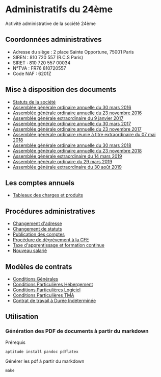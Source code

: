 # Administratifs du 24ème

Activité administrative de la société 24ème

## Coordonnées administratives

 - Adresse du siège : 2 place Sainte Opportune, 75001 Paris
 - SIREN : 810 720 557 (R.C.S Paris)
 - SIRET : 810 720 557 00034
 - N°TVA : FR76 810720557
 - Code NAF : 6201Z

## Mise à disposition des documents

- [Statuts de la société](https://github.com/24eme/administratif/blob/master/statuts_24eme.md)
- [Assemblée générale ordinaire annuelle du 30 mars 2016](https://github.com/24eme/administratif/blob/master/20160330_assemblee_generale_ordinaire.md)
- [Assemblée générale ordinaire annuelle du 23 novembre 2016](https://github.com/24eme/administratif/blob/master/20161123_assemblee_generale_ordinaire.md)
- [Assemblée générale extraordinaire du 9 janvier 2017](https://github.com/24eme/administratif/blob/master/20170109_assemblee_generale_extraordinaire.md)
- [Assemblée générale ordinaire annuelle du 30 mars 2017](https://github.com/24eme/administratif/blob/master/20170330_assemblee_generale_ordinaire.md)
- [Assemblée générale ordinaire annuelle du 23 novembre 2017](https://github.com/24eme/administratif/blob/master/20171123_assemblee_generale_ordinaire.md)
- [Assemblée générale ordinaire réunie à titre extraordinaire du 07 mai 2018](https://github.com/24eme/administratif/blob/master/20180507_assemblee_generale_ordinaire_extraordinaire.md)
- [Assemblée générale ordinaire annuelle du 30 mars 2018](https://github.com/24eme/administratif/blob/master/20180330_assemblee_generale_ordinaire.md)
- [Assemblée générale ordinaire annuelle du 23 novembre 2018](https://github.com/24eme/administratif/blob/master/20181123_assemblee_generale_ordinaire.md)
- [Assemblée générale extraordinaire du 14 mars 2019](https://github.com/24eme/administratif/blob/master/20190314_assemblee_generale_extraordinaire.md)
- [Assemblée générale ordinaire du 29 mars 2019](https://github.com/24eme/administratif/blob/master/20190329_assemblee_generale_ordinaire.md)
- [Assemblée générale extraordinaire du 30 août 2019](https://github.com/24eme/administratif/blob/master/20190830_assemblee_generale_extraordinaire.md)

## Les comptes annuels

- [Tableaux des charges et produits](bilans.csv)

## Procédures administratives

- [Changement d'adresse](https://github.com/24eme/administratif/blob/master/docs/changement_adresse.md)
- [Changement de statuts](https://github.com/24eme/administratif/blob/master/docs/changement_statuts.md)
- [Publication des comptes](https://github.com/24eme/administratif/blob/master/docs/publication_comptes.md)
- [Procédure de dégrèvement à la CFE](https://github.com/24eme/administratif/blob/master/docs/degrevement_cfe.md)
- [Taxe d'apprentissage et formation continue](docs/taxe_apprentissage_et_formation_continue.md)
- [Nouveau salarié](docs/nouveau_salarie.md)

## Modèles de contrats

- [Conditions Générales](contrats_ConditionsGenerales.md)
- [Conditions Particulières Hébergement](contrats_ConditionsParticulieresHebergement.md)
- [Conditions Particulières Logiciel](contrats_ConditionsParticulieresLogiciel.md)
- [Conditions Particulières TMA](contrats_ConditionsParticulieresTMA.md)
- [Contrat de travail à Durée Indéterminée](contrat_travail_cdi.md)

## Utilisation

### Génération des PDF de documents à partir du markdown

Prérequis

    aptitude install pandoc pdflatex

Générer les pdf à partir du markdown

    make
